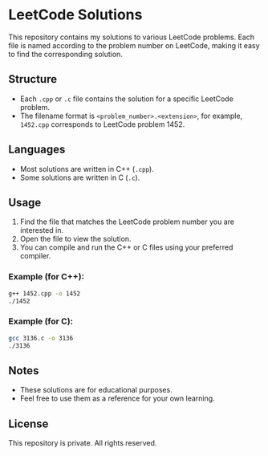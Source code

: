 # LeetCode Solutions

This repository contains my solutions to various LeetCode problems. Each file is named according to the problem number on LeetCode, making it easy to find the corresponding solution.

## Structure

- Each `.cpp` or `.c` file contains the solution for a specific LeetCode problem.
- The filename format is `<problem_number>.<extension>`, for example, `1452.cpp` corresponds to LeetCode problem 1452.

## Languages

- Most solutions are written in C++ (`.cpp`).
- Some solutions are written in C (`.c`).

## Usage

1. Find the file that matches the LeetCode problem number you are interested in.
2. Open the file to view the solution.
3. You can compile and run the C++ or C files using your preferred compiler.

### Example (for C++):
```sh
g++ 1452.cpp -o 1452
./1452
```

### Example (for C):
```sh
gcc 3136.c -o 3136
./3136
```

## Notes

- These solutions are for educational purposes.
- Feel free to use them as a reference for your own learning.

## License

This repository is private. All rights reserved. 